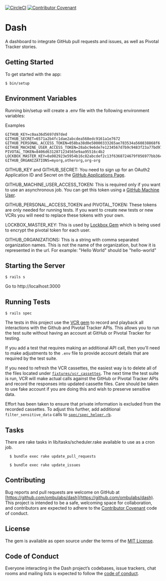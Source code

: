 [![CircleCI](https://circleci.com/gh/ombulabs/dash/tree/master.svg?style=svg&circle-token=aa41e55b03a167988f14667d78d1d7c0183f2656)](https://circleci.com/gh/ombulabs/dash/tree/master)  [![Contributor Covenant](https://img.shields.io/badge/Contributor%20Covenant-v2.0%20adopted-ff69b4.svg)](code_of_conduct.md)

# Dash

A dashboard to integrate GitHub pull requests and issues, as well as  Pivotal Tracker stories.

## Getting Started
To get started with the app:
```
$ bin/setup
```

## Environment Variables

Running bin/setup will create a .env file with the following environment variables:

Examples
```
GITHUB_KEY=c0aa36d5697d97ded
GITHUB_SECRET=6571a2b4fc1dae2abcdea568edc9161a1e7672
GITHUB_PERSONAL_ACCESS_TOKEN=058ba38d0e50000333265ae783534a560838868f6
GITHUB_MACHINE_USER_ACCESS_TOKEN=28abc9e6de7e1234567d7b9c9483f23a77bd9758
PIVOTAL_TOKEN=8406d6312871234565e9aa95516c4b2
LOCKBOX_MASTER_KEY=0a982923e5954b16c82abcdef2c13f6368724679f056977bb36c594ead211
GITHUB_ORGANIZATIONS=myorg,otherorg,org-org
```
GITHUB_KEY and GITHUB_SECRET:
You need to sign up for an OAuth2 Application ID and Secret on the [GitHub Applications Page](https://github.com/settings/applications).

GITHUB_MACHINE_USER_ACCESS_TOKEN:
This is required only if you want to use an asynchronous job.
You can get this token using a [GitHub Machine User](https://developer.github.com/v3/guides/managing-deploy-keys/#machine-users).

GITHUB_PERSONAL_ACCESS_TOKEN and PIVOTAL_TOKEN:
These tokens are only needed for running tests. If you want to create new tests or new VCRs you will need to replace these tokens with your own.

LOCKBOX_MASTER_KEY:
This is used by [Lockbox Gem](https://github.com/ankane/lockbox#key-generation) which is being used to encrypt the pivotal token for each user.

GITHUB_ORGANIZATIONS:
This is a string with comma separated organization names. This is not the name of the organization, but how it is represented in the url.
For example: "Hello World" should be "hello-world"

## Starting the Server
```
$ rails s
```
Go to http://localhost:3000

## Running Tests
```
$ rails spec
```
The tests in this project use the [VCR gem](https://github.com/vcr/vcr) to record and playback all interactions with the Github and Pivotal Tracker APIs. This allows you to run the test suite without having an account at GitHub or Pivotal Tracker for testing.

If you add a test that requires making an additional API call, then you'll need to make adjustments to the `.env` file to provide account details that are required by the test suite.

If you need to refresh the VCR cassettes, the easiest way is to delete all of the files located under [`fixtures/vcr_cassettes`](fixtures/vcr_cassettes). The next time the test suite is run, VCR will make actual calls against the GitHub or Pivotal Tracker APIs and record the responses into updated cassette files. Care should be taken to use fake account if you are doing this and wish to preserve sensitive data.

Effort has been taken to ensure that private information is excluded from the recorded cassettes. To adjust this further, add additional `filter_sensitive_data` calls to [`spec/spec_helper.rb`](spec/spec_helper.rb).

## Tasks

  There are rake tasks in lib/tasks/scheduler.rake available to use as a cron job.
```
  $ bundle exec rake update_pull_requests
```
```
  $ bundle exec rake update_issues
```
  ## Contributing

  Bug reports and pull requests are welcome on GitHub at [https://github.com/ombulabs/dash](https://github.com/ombulabs/dash). This project is intended to be a safe, welcoming space for collaboration, and contributors are expected to adhere to the [Contributor Covenant](http://contributor-covenant.org) code of conduct.

  ## License

  The gem is available as open source under the terms of the [MIT License](https://opensource.org/licenses/MIT).

  ## Code of Conduct

  Everyone interacting in the Dash project’s codebases, issue trackers, chat rooms and mailing lists is expected to follow the [code of conduct](https://github.com/ombulabs/dash/CODE_OF_CONDUCT.md).
